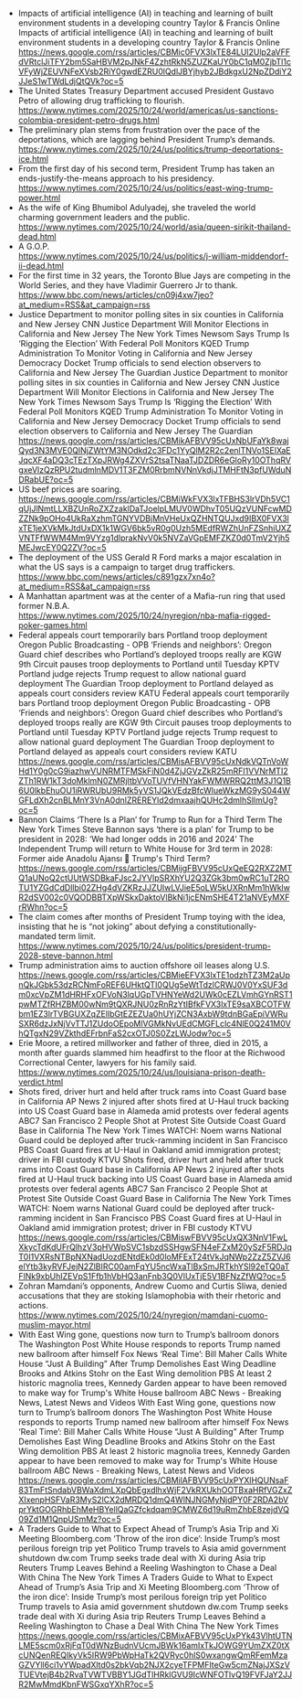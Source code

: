 - Impacts of artificial intelligence (AI) in teaching and learning of built environment students in a developing country Taylor & Francis Online Impacts of artificial intelligence (AI) in teaching and learning of built environment students in a developing country Taylor & Francis Online  
  https://news.google.com/rss/articles/CBMic0FVX3lxTE84LUl2Ulp2aVFFdVRtclJiTFY2bm5SaHBVM2pJNkF4ZzhtRkN5ZUZKaUY0bC1qM0ZjbTl1cVFyWjZEUVNFeXVsb2RiY0gwdEZRU0lQdlJBYjhyb2JBdkgxU2NpZDdiY2JJeS1wTWdLdjQtQVk?oc=5
- The United States Treasury Department accused President Gustavo Petro of allowing drug trafficking to flourish.  
  https://www.nytimes.com/2025/10/24/world/americas/us-sanctions-colombia-president-petro-drugs.html
- The preliminary plan stems from frustration over the pace of the deportations, which are lagging behind President Trump’s demands.  
  https://www.nytimes.com/2025/10/24/us/politics/trump-deportations-ice.html
- From the first day of his second term, President Trump has taken an ends-justify-the-means approach to his presidency.  
  https://www.nytimes.com/2025/10/24/us/politics/east-wing-trump-power.html
- As the wife of King Bhumibol Adulyadej, she traveled the world charming government leaders and the public.  
  https://www.nytimes.com/2025/10/24/world/asia/queen-sirikit-thailand-dead.html
- A G.O.P.  
  https://www.nytimes.com/2025/10/24/us/politics/j-william-middendorf-ii-dead.html
- For the first time in 32 years, the Toronto Blue Jays are competing in the World Series, and they have Vladimir Guerrero Jr to thank.  
  https://www.bbc.com/news/articles/cn09j4xw7jeo?at_medium=RSS&at_campaign=rss
- Justice Department to monitor polling sites in six counties in California and New Jersey CNN Justice Department Will Monitor Elections in California and New Jersey The New York Times Newsom Says Trump Is ‘Rigging the Election’ With Federal Poll Monitors KQED Trump Administration To Monitor Voting in California and New Jersey Democracy Docket Trump officials to send election observers to California and New Jersey The Guardian Justice Department to monitor polling sites in six counties in California and New Jersey CNN Justice Department Will Monitor Elections in California and New Jersey The New York Times Newsom Says Trump Is ‘Rigging the Election’ With Federal Poll Monitors KQED Trump Administration To Monitor Voting in California and New Jersey Democracy Docket Trump officials to send election observers to California and New Jersey The Guardian  
  https://news.google.com/rss/articles/CBMikAFBVV95cUxNbUFaYk8wajQyd3N3MVE0QlNjZWtYM3NOdkd2c3FDc1YyQlM2R2c2enlTNVo1SElXaEJqcXF4aDQ3cTEzTXpJRWg4ZXVrS2tsaTNaaTJDZDR6eGloRy10OThqRVgxeVlzQzRPU2tudmlnMDV1T3FZM0RrbmNVNnVkdjJTMHFtN3pfUWduNDRabUE?oc=5
- US beef prices are soaring.  
  https://news.google.com/rss/articles/CBMiWkFVX3lxTFBHS3lrVDh5VC1qUjJlNmtLLXBZUnRoZXZzaklDaTJoelpLMUV0WDhvT05UQzVUNFcwMDZZNk9pOHo4UkRaXzhmTGNYVDBjMnVHeUxQZHNTQUJxd9IBX0FVX3lxTE1jeXVkMkJtdUxDX1k1WGV6bk5vR0g0Uzh5MEdfRWZhUnFZSnhiUXZVNTFfWWM4Mm9VYzg1dlprakNvV0k5NVZaVGpEMFZKZ0d0TmV2Yjh5MEJwcEY0Q2ZV?oc=5
- The deployment of the USS Gerald R Ford marks a major escalation in what the US says is a campaign to target drug traffickers.  
  https://www.bbc.com/news/articles/c891gzx7xn4o?at_medium=RSS&at_campaign=rss
- A Manhattan apartment was at the center of a Mafia-run ring that used former N.B.A.  
  https://www.nytimes.com/2025/10/24/nyregion/nba-mafia-rigged-poker-games.html
- Federal appeals court temporarily bars Portland troop deployment Oregon Public Broadcasting - OPB ‘Friends and neighbors’: Oregon Guard chief describes who Portland’s deployed troops really are KGW 9th Circuit pauses troop deployments to Portland until Tuesday KPTV Portland judge rejects Trump request to allow national guard deployment The Guardian Troop deployment to Portland delayed as appeals court considers review KATU Federal appeals court temporarily bars Portland troop deployment Oregon Public Broadcasting - OPB ‘Friends and neighbors’: Oregon Guard chief describes who Portland’s deployed troops really are KGW 9th Circuit pauses troop deployments to Portland until Tuesday KPTV Portland judge rejects Trump request to allow national guard deployment The Guardian Troop deployment to Portland delayed as appeals court considers review KATU  
  https://news.google.com/rss/articles/CBMisAFBVV95cUxNdkVQTnVoWHd1Y0g0cG9iazhwVUNRMTFMSkFiN0d4ZjJGVzZkR25mRFI1VVNrMTI2ZTh1RW1kT3doMklmN0ZMRjItbVVoTUVfVHNYakFWMWRRQ2ttM3J1Q1B6U0lkbEhuOU1iRWRUbU9RMk5yVS1JQkVEdzBfcWlueWkzMG9yS044WGFLdXh2cnBLMnY3VnA0dnlZREREYld2dmxaajhQUHc2dmlhSllmUg?oc=5
- Bannon Claims ‘There Is a Plan’ for Trump to Run for a Third Term The New York Times Steve Bannon says ‘there is a plan’ for Trump to be president in 2028: ‘We had longer odds in 2016 and 2024’ The Independent Trump will return to White House for 3rd term in 2028: Former aide Anadolu Ajansı 👑 Trump's Third Term?  
  https://news.google.com/rss/articles/CBMijgFBVV95cUxQeEQ2RXZ2MTQ1aUNoQ2ctUUtWSDBkaFJsc2JYVlpSRXhYU2Q3ZGk3bm0wRC1uT2ROTU1YZGdCdDllbi02ZHg4dVZKRzJJZUlwLVJieE5oLW5kUXRnMm1hWklwR2dSV002c0VQODBBTXpWSkxDaktoVlBkNi1jcENmSHE4T21aNVEyMXFrRWhn?oc=5
- The claim comes after months of President Trump toying with the idea, insisting that he is “not joking” about defying a constitutionally-mandated term limit.  
  https://www.nytimes.com/2025/10/24/us/politics/president-trump-2028-steve-bannon.html
- Trump administration aims to auction offshore oil leases along U.S.  
  https://news.google.com/rss/articles/CBMieEFVX3lxTE1odzhTZ3M2aUpnQkJGbk53dzRCNmFoREF6UHktQTI0QUg5eWtTdzlCRWJ0V0YxSUF3dm0xcVpZM1dHRHFxOFVoN3lqUGpTVHNYeWd2UWk0cEZLVmhGYnRST1pwMTZfRHZBM00wNm9tQXRJNU0zRnRzYtIBfkFVX3lxTE9saXBCOTFWbm1EZ3lrTVBGUXZqZElIbGtEZEZUa0hUYjZCN3AxbW9tdnBGaEpiVWRuSXR6dzJxNjVvTTJ1ZUdoOEpoMlVGMkNvUEdCMGFLclc4NlE0Q241M0VhQTgxN29VZkthdEFrbnFaS2cxOTJ0S0ZzLWJodw?oc=5
- Erie Moore, a retired millworker and father of three, died in 2015, a month after guards slammed him headfirst to the floor at the Richwood Correctional Center, lawyers for his family said.  
  https://www.nytimes.com/2025/10/24/us/louisiana-prison-death-verdict.html
- Shots fired, driver hurt and held after truck rams into Coast Guard base in California AP News 2 injured after shots fired at U-Haul truck backing into US Coast Guard base in Alameda amid protests over federal agents ABC7 San Francisco 2 People Shot at Protest Site Outside Coast Guard Base in California The New York Times WATCH: Noem warns National Guard could be deployed after truck-ramming incident in San Francisco PBS Coast Guard fires at U-Haul in Oakland amid immigration protest; driver in FBI custody KTVU Shots fired, driver hurt and held after truck rams into Coast Guard base in California AP News 2 injured after shots fired at U-Haul truck backing into US Coast Guard base in Alameda amid protests over federal agents ABC7 San Francisco 2 People Shot at Protest Site Outside Coast Guard Base in California The New York Times WATCH: Noem warns National Guard could be deployed after truck-ramming incident in San Francisco PBS Coast Guard fires at U-Haul in Oakland amid immigration protest; driver in FBI custody KTVU  
  https://news.google.com/rss/articles/CBMiswFBVV95cUxQX3NnV1FwLXkycTdKdUFrQlhzV3pHVWpSVC1sbzdSSHgwSFN4eFZxM20ySzF5RDJqT0I1VXRsNTBpNXNadUozdENtdEk0d0loMFExT24tVkJqNWp2ZzZ5ZVJ6elYtb3kyRVFJejN2ZlBIRC00amFqYU5ncWxaTlBxSmJRTkhYSl92eTQ0aTFlNk9xbUhIZEVpS1Ffb1hVbHQ3anFnb3Q0VlUxTjE5V1BFNzZfWQ?oc=5
- Zohran Mamdani’s opponents, Andrew Cuomo and Curtis Sliwa, denied accusations that they are stoking Islamophobia with their rhetoric and actions.  
  https://www.nytimes.com/2025/10/24/nyregion/mamdani-cuomo-muslim-mayor.html
- With East Wing gone, questions now turn to Trump’s ballroom donors The Washington Post White House responds to reports Trump named new ballroom after himself Fox News ‘Real Time’: Bill Maher Calls White House “Just A Building” After Trump Demolishes East Wing Deadline Brooks and Atkins Stohr on the East Wing demolition PBS At least 2 historic magnolia trees, Kennedy Garden appear to have been removed to make way for Trump's White House ballroom ABC News - Breaking News, Latest News and Videos With East Wing gone, questions now turn to Trump’s ballroom donors The Washington Post White House responds to reports Trump named new ballroom after himself Fox News ‘Real Time’: Bill Maher Calls White House “Just A Building” After Trump Demolishes East Wing Deadline Brooks and Atkins Stohr on the East Wing demolition PBS At least 2 historic magnolia trees, Kennedy Garden appear to have been removed to make way for Trump's White House ballroom ABC News - Breaking News, Latest News and Videos  
  https://news.google.com/rss/articles/CBMilAFBVV95cUxPYXlHQUNsaF83TmFtSndabVBWaXdmLXpQbEgxdlhxWjF2VkRXUkhOOTBxaHRfVGZxZXIxenpHSFVaR3MyS2lCX2dMRDQ1dmQ4WlNJNGMyNjdPY0F2RDA2bVprYktGOGRhbEhMeHBYellQaGZfckdqam9CMWZ6d19uRmZhbE8zejdVQ09Zd1M1QnpUSmMz?oc=5
- A Traders Guide to What to Expect Ahead of Trump’s Asia Trip and Xi Meeting Bloomberg.com ‘Throw of the iron dice’: Inside Trump’s most perilous foreign trip yet Politico Trump travels to Asia amid government shutdown dw.com Trump seeks trade deal with Xi during Asia trip Reuters Trump Leaves Behind a Reeling Washington to Chase a Deal With China The New York Times A Traders Guide to What to Expect Ahead of Trump’s Asia Trip and Xi Meeting Bloomberg.com ‘Throw of the iron dice’: Inside Trump’s most perilous foreign trip yet Politico Trump travels to Asia amid government shutdown dw.com Trump seeks trade deal with Xi during Asia trip Reuters Trump Leaves Behind a Reeling Washington to Chase a Deal With China The New York Times  
  https://news.google.com/rss/articles/CBMixAFBVV95cUxPYk43VlhtUTNLME5scm0xRjFqT0dWNzBudnVUcmJBWk16amIxTkJOWG9YUmZXZ0tXcUNQenREQlkyVk5IRW9PbWpHaTk2QVRyc0hlS0wxangwQmRFemMzaGZVYll6ci1vYWpadXltd0s2bkVqb2NJX2cyeTFPMFIteGw5cmZNajJXSzVTUEVtejB4b2RvaTVWTVBBY1JGdTlHRklGVU9IcWNFOTlvQ19FVFJaY2JJR2MwMmdKbnFWSGxqYXhR?oc=5
